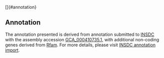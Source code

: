 []{#annotation}

Annotation
----------

The annotation presented is derived from annotation submitted to
[INSDC](http://www.insdc.org) with the assembly accession
[GCA\_000410735.1](http://www.ebi.ac.uk/ena/data/view/GCA_000410735.1),
with additional non-coding genes derived from
[Rfam](http://rfam.xfam.org/). For more details, please visit [INSDC
annotation
import](http://ensemblgenomes.org/info/data/insdc_annotation).

